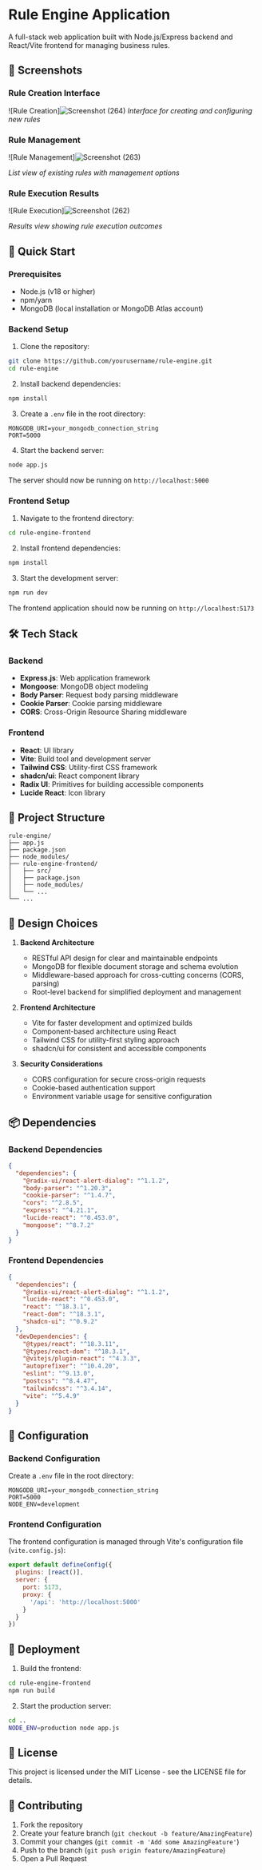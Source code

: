 # Rule Engine Application

A full-stack web application built with Node.js/Express backend and React/Vite frontend for managing business rules.

## 📸 Screenshots


### Rule Creation Interface
![Rule Creation]![Screenshot (264)](https://github.com/user-attachments/assets/d0a0a1cd-0e4b-40de-9d16-28e497aaa1a7)
*Interface for creating and configuring new rules*

### Rule Management
![Rule Management]![Screenshot (263)](https://github.com/user-attachments/assets/d6d5fb94-ca2e-4904-9f58-10b214601115)

*List view of existing rules with management options*

### Rule Execution Results
![Rule Execution]![Screenshot (262)](https://github.com/user-attachments/assets/540747fa-5b4d-4545-bf3a-67f31671b3f7)

*Results view showing rule execution outcomes*

## 🚀 Quick Start

### Prerequisites
- Node.js (v18 or higher)
- npm/yarn
- MongoDB (local installation or MongoDB Atlas account)

### Backend Setup

1. Clone the repository:
```bash
git clone https://github.com/yourusername/rule-engine.git
cd rule-engine
```

2. Install backend dependencies:
```bash
npm install
```

3. Create a `.env` file in the root directory:
```env
MONGODB_URI=your_mongodb_connection_string
PORT=5000
```

4. Start the backend server:
```bash
node app.js
```

The server should now be running on `http://localhost:5000`

### Frontend Setup

1. Navigate to the frontend directory:
```bash
cd rule-engine-frontend
```

2. Install frontend dependencies:
```bash
npm install
```

3. Start the development server:
```bash
npm run dev
```

The frontend application should now be running on `http://localhost:5173`

## 🛠️ Tech Stack

### Backend
- **Express.js**: Web application framework
- **Mongoose**: MongoDB object modeling
- **Body Parser**: Request body parsing middleware
- **Cookie Parser**: Cookie parsing middleware
- **CORS**: Cross-Origin Resource Sharing middleware

### Frontend
- **React**: UI library
- **Vite**: Build tool and development server
- **Tailwind CSS**: Utility-first CSS framework
- **shadcn/ui**: React component library
- **Radix UI**: Primitives for building accessible components
- **Lucide React**: Icon library

## 📁 Project Structure

```
rule-engine/
├── app.js
├── package.json
├── node_modules/
├── rule-engine-frontend/
│   ├── src/
│   ├── package.json
│   ├── node_modules/
│   └── ...
└── ...
```

## 🎯 Design Choices

1. **Backend Architecture**
   - RESTful API design for clear and maintainable endpoints
   - MongoDB for flexible document storage and schema evolution
   - Middleware-based approach for cross-cutting concerns (CORS, parsing)
   - Root-level backend for simplified deployment and management

2. **Frontend Architecture**
   - Vite for faster development and optimized builds
   - Component-based architecture using React
   - Tailwind CSS for utility-first styling approach
   - shadcn/ui for consistent and accessible components

3. **Security Considerations**
   - CORS configuration for secure cross-origin requests
   - Cookie-based authentication support
   - Environment variable usage for sensitive configuration

## 📦 Dependencies

### Backend Dependencies
```json
{
  "dependencies": {
    "@radix-ui/react-alert-dialog": "^1.1.2",
    "body-parser": "^1.20.3",
    "cookie-parser": "^1.4.7",
    "cors": "^2.8.5",
    "express": "^4.21.1",
    "lucide-react": "^0.453.0",
    "mongoose": "^8.7.2"
  }
}
```

### Frontend Dependencies
```json
{
  "dependencies": {
    "@radix-ui/react-alert-dialog": "^1.1.2",
    "lucide-react": "^0.453.0",
    "react": "^18.3.1",
    "react-dom": "^18.3.1",
    "shadcn-ui": "^0.9.2"
  },
  "devDependencies": {
    "@types/react": "^18.3.11",
    "@types/react-dom": "^18.3.1",
    "@vitejs/plugin-react": "^4.3.3",
    "autoprefixer": "^10.4.20",
    "eslint": "^9.13.0",
    "postcss": "^8.4.47",
    "tailwindcss": "^3.4.14",
    "vite": "^5.4.9"
  }
}
```

## 🔧 Configuration

### Backend Configuration
Create a `.env` file in the root directory:
```env
MONGODB_URI=your_mongodb_connection_string
PORT=5000
NODE_ENV=development
```

### Frontend Configuration
The frontend configuration is managed through Vite's configuration file (`vite.config.js`):
```javascript
export default defineConfig({
  plugins: [react()],
  server: {
    port: 5173,
    proxy: {
      '/api': 'http://localhost:5000'
    }
  }
})
```

## 🚀 Deployment

1. Build the frontend:
```bash
cd rule-engine-frontend
npm run build
```

2. Start the production server:
```bash
cd ..
NODE_ENV=production node app.js
```

## 📝 License

This project is licensed under the MIT License - see the LICENSE file for details.

## 👥 Contributing

1. Fork the repository
2. Create your feature branch (`git checkout -b feature/AmazingFeature`)
3. Commit your changes (`git commit -m 'Add some AmazingFeature'`)
4. Push to the branch (`git push origin feature/AmazingFeature`)
5. Open a Pull Request
